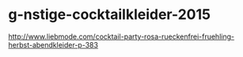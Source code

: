 g-nstige-cocktailkleider-2015
=============================

http://www.liebmode.com/cocktail-party-rosa-rueckenfrei-fruehling-herbst-abendkleider-p-383
